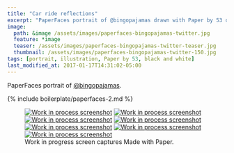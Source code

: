 ```yaml
---
title: "Car ride reflections"
excerpt: "PaperFaces portrait of @bingopajamas drawn with Paper by 53 on an iPad."
image: 
  path: &image /assets/images/paperfaces-bingopajamas-twitter.jpg 
  feature: *image
  teaser: /assets/images/paperfaces-bingopajamas-twitter-teaser.jpg
  thumbnail: /assets/images/paperfaces-bingopajamas-twitter-150.jpg
tags: [portrait, illustration, Paper by 53, black and white]
last_modified_at: 2017-01-17T14:31:02-05:00
---
```


PaperFaces portrait of [@bingopajamas](http://twitter.com/bingopajamas).

{% include boilerplate/paperfaces-2.md %}

<figure class="third">
  <a href="{{ site.url }}/assets/images/paperfaces-bingopajamas-process-1-lg.jpg"><img src="{{ site.url }}/assets/images/paperfaces-bingopajamas-process-1-600.jpg" alt="Work in process screenshot"></a>
  <a href="{{ site.url }}/assets/images/paperfaces-bingopajamas-process-2-lg.jpg"><img src="{{ site.url }}/assets/images/paperfaces-bingopajamas-process-2-600.jpg" alt="Work in process screenshot"></a>
  <a href="{{ site.url }}/assets/images/paperfaces-bingopajamas-process-3-lg.jpg"><img src="{{ site.url }}/assets/images/paperfaces-bingopajamas-process-3-600.jpg" alt="Work in process screenshot"></a>
  <a href="{{ site.url }}/assets/images/paperfaces-bingopajamas-process-4-lg.jpg"><img src="{{ site.url }}/assets/images/paperfaces-bingopajamas-process-4-600.jpg" alt="Work in process screenshot"></a>
  <a href="{{ site.url }}/assets/images/paperfaces-bingopajamas-process-5-lg.jpg"><img src="{{ site.url }}/assets/images/paperfaces-bingopajamas-process-5-600.jpg" alt="Work in process screenshot"></a>
  <a href="{{ site.url }}/assets/images/paperfaces-bingopajamas-process-6-lg.jpg"><img src="{{ site.url }}/assets/images/paperfaces-bingopajamas-process-6-600.jpg" alt="Work in process screenshot"></a>
  <a href="{{ site.url }}/assets/images/paperfaces-bingopajamas-process-7-lg.jpg"><img src="{{ site.url }}/assets/images/paperfaces-bingopajamas-process-7-600.jpg" alt="Work in process screenshot"></a>
  <figcaption>Work in progress screen captures Made with Paper.</figcaption>
</figure>
